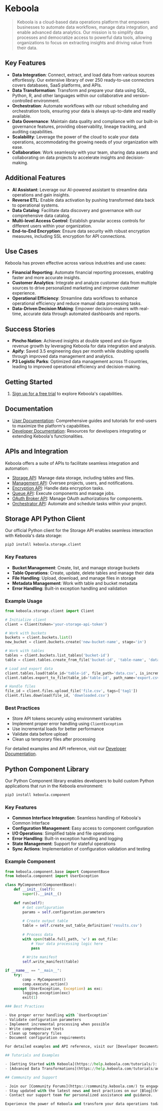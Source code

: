 # Keboola

> Keboola is a cloud-based data operations platform that empowers businesses to automate data workflows, manage data integration, and enable advanced data analytics. Our mission is to simplify data processes and democratize access to powerful data tools, allowing organizations to focus on extracting insights and driving value from their data.

## Key Features

- **Data Integration**: Connect, extract, and load data from various sources effortlessly. Our extensive library of over 250 ready-to-use connectors covers databases, SaaS platforms, and APIs.
- **Data Transformation**: Transform and prepare your data using SQL, Python, R, and other languages within our collaborative and version-controlled environment.
- **Orchestration**: Automate workflows with our robust scheduling and orchestration tools, ensuring your data is always up-to-date and readily available.
- **Data Governance**: Maintain data quality and compliance with our built-in governance features, providing observability, lineage tracking, and auditing capabilities.
- **Scalability**: Leverage the power of the cloud to scale your data operations, accommodating the growing needs of your organization with ease.
- **Collaboration**: Work seamlessly with your team, sharing data assets and collaborating on data projects to accelerate insights and decision-making.

## Additional Features

- **AI Assistant**: Leverage our AI-powered assistant to streamline data operations and gain insights.
- **Reverse ETL**: Enable data activation by pushing transformed data back to operational systems.
- **Data Catalog**: Facilitate data discovery and governance with our comprehensive data catalog.
- **Multi-level Access Control**: Establish granular access controls for different users within your organization.
- **End-to-End Encryption**: Ensure data security with robust encryption measures, including SSL encryption for API connections.

## Use Cases

Keboola has proven effective across various industries and use cases:

- **Financial Reporting**: Automate financial reporting processes, enabling faster and more accurate insights.
- **Customer Analytics**: Integrate and analyze customer data from multiple sources to drive personalized marketing and improve customer experience.
- **Operational Efficiency**: Streamline data workflows to enhance operational efficiency and reduce manual data processing tasks.
- **Data-Driven Decision Making**: Empower decision-makers with real-time, accurate data through automated dashboards and reports.

## Success Stories

- **Pincho Nation**: Achieved insights at double speed and six-figure revenue growth by leveraging Keboola for data integration and analysis.
- **Apify**: Saved 3.5 engineering days per month while doubling upsells through improved data management and analytics.
- **P3 Logistic Parks**: Optimized data management across 11 countries, leading to improved operational efficiency and decision-making.

## Getting Started

1. [Sign up for a free trial](https://www.keboola.com) to explore Keboola's capabilities.

## Documentation

- [User Documentation](https://help.keboola.com/): Comprehensive guides and tutorials for end-users to maximize the platform's capabilities.
- [Developer Documentation](https://developers.keboola.com/): Resources for developers integrating or extending Keboola's functionalities.

## APIs and Integration

Keboola offers a suite of APIs to facilitate seamless integration and automation:

- [Storage API](https://developers.keboola.com/overview/api/storage/): Manage data storage, including tables and files.
- [Management API](https://developers.keboola.com/overview/api/management/): Oversee projects, users, and notifications.
- [Encryption API](https://developers.keboola.com/overview/api/encryption/): Handle data encryption tasks.
- [Queue API](https://developers.keboola.com/overview/api/queue/): Execute components and manage jobs.
- [OAuth Broker API](https://developers.keboola.com/overview/api/oauth-broker/): Manage OAuth authorizations for components.
- [Orchestrator API](https://developers.keboola.com/overview/api/orchestrator/): Automate and schedule tasks within your project.

## Storage API Python Client

Our official Python client for the Storage API enables seamless interaction with Keboola's data storage:

```bash
pip3 install keboola.storage.client
```

### Key Features

- **Bucket Management**: Create, list, and manage storage buckets
- **Table Operations**: Create, update, delete tables and manage their data
- **File Handling**: Upload, download, and manage files in storage
- **Metadata Management**: Work with table and bucket metadata
- **Error Handling**: Built-in exception handling and validation

### Example Usage

```python
from keboola.storage.client import Client

# Initialize client
client = Client(token='your-storage-api-token')

# Work with buckets
buckets = client.buckets.list()
new_bucket = client.buckets.create('new-bucket-name', stage='in')

# Work with tables
tables = client.buckets.list_tables('bucket-id')
table = client.tables.create_from_file('bucket-id', 'table-name', 'data.csv')

# Load and export data
client.tables.load(table_id='table-id', file_path='data.csv', is_incremental=True)
client.tables.export_to_file(table_id='table-id', path_name='export.csv')

# Handle files
file_id = client.files.upload_file('file.csv', tags=['tag1'])
client.files.download(file_id, 'downloaded.csv')
```

### Best Practices

- Store API tokens securely using environment variables
- Implement proper error handling using `ClientException`
- Use incremental loads for better performance
- Validate data before upload
- Clean up temporary files after processing

For detailed examples and API reference, visit our [Developer Documentation](https://developers.keboola.com/).

## Python Component Library

Our Python Component library enables developers to build custom Python applications that run in the Keboola environment:

```bash
pip3 install keboola.component
```

### Key Features

- **Common Interface Integration**: Seamless handling of Keboola's Common Interface
- **Configuration Management**: Easy access to component configuration
- **I/O Operations**: Simplified table and file operations
- **Error Handling**: Built-in exception handling and logging
- **State Management**: Support for stateful operations
- **Sync Actions**: Implementation of configuration validation and testing

### Example Component

```python
from keboola.component.base import ComponentBase
from keboola.component import UserException

class MyComponent(ComponentBase):
    def __init__(self):
        super().__init__()
    
    def run(self):
        # Get configuration
        params = self.configuration.parameters
        
        # Create output table
        table = self.create_out_table_definition('results.csv')
        
        # Process data
        with open(table.full_path, 'w') as out_file:
            # Your data processing logic here
            pass
        
        # Write manifest
        self.write_manifest(table)

if __name__ == "__main__":
    try:
        comp = MyComponent()
        comp.execute_action()
    except (UserException, Exception) as exc:
        logging.exception(exc)
        exit(1)

### Best Practices

- Use proper error handling with `UserException`
- Validate configuration parameters
- Implement incremental processing when possible
- Write comprehensive tests
- Clean up temporary files
- Document configuration requirements

For detailed examples and API reference, visit our [Developer Documentation](https://developers.keboola.com/).

## Tutorials and Examples

- [Getting Started with Keboola](https://help.keboola.com/tutorials/): Step-by-step tutorials to help new users onboard and utilize the platform effectively.
- [Advanced Data Transformations](https://help.keboola.com/tutorials/advanced-transformations/): In-depth guides on performing complex data transformations using Keboola.

## Community and Support

- Join our [Community Forums](https://community.keboola.com/) to engage with other users and seek assistance.
- Stay updated with the latest news and best practices on our [Blog](https://blog.keboola.com/).
- Contact our support team for personalized assistance and guidance.

Experience the power of Keboola and transform your data operations today!